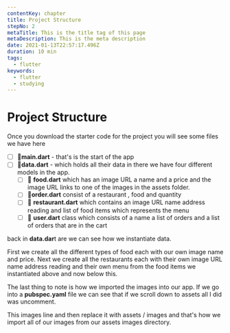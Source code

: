 ```yaml
---
contentKey: chapter
title: Project Structure
stepNo: 2
metaTitle: This is the title tag of this page
metaDescription: This is the meta description
date: 2021-01-13T22:57:17.496Z
duration: 10 min
tags:
  - flutter
keywords:
  - flutter
  - studying
---
```

# Project Structure

Once you download the starter code for the project you will see some files
we have here

- [ ]  📄**main.dart** - that's is the start of the app
- [ ]  📄**data.dart** - which holds all their data in there
we have four different models in the app.
    - [ ]  📄 **food.dart** which has an image URL a name and a price and the image URL links to one of the images in the assets folder.
    - [ ]  📄**order.dart** consist of a restaurant , food and quantity
    - [ ]  📄 **restaurant.dart**  which contains an image URL name address reading and list of food
    items which represents the menu
    - [ ]  📄 **user.dart** class which consists of a name a list of orders and a list of orders that are in the cart

back in **data.dar**t  are we can see how we instantiate data.

First we create all the different types of food each with our own image name and price.
Next we create all the restaurants each with their own image URL name address reading and their own menu from the food items we instantiated above and now below this.

The last thing to note is how we imported the images into our app. If we go into a **pubspec.yaml** file we can see that if we scroll down to assets all I did was uncomment.

This images line and then replace it with assets / images and that's how we import all of our images from our assets images directory.
